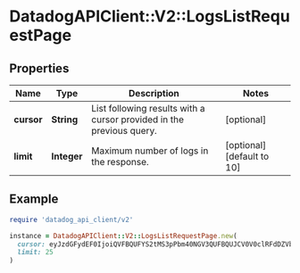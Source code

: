 # DatadogAPIClient::V2::LogsListRequestPage

## Properties

| Name | Type | Description | Notes |
| ---- | ---- | ----------- | ----- |
| **cursor** | **String** | List following results with a cursor provided in the previous query. | [optional] |
| **limit** | **Integer** | Maximum number of logs in the response. | [optional][default to 10] |

## Example

```ruby
require 'datadog_api_client/v2'

instance = DatadogAPIClient::V2::LogsListRequestPage.new(
  cursor: eyJzdGFydEF0IjoiQVFBQUFYS2tMS3pPbm40NGV3QUFBQUJCV0V0clRFdDZVbG8zY3pCRmNsbHJiVmxDWlEifQ&#x3D;&#x3D;,
  limit: 25
)
```

